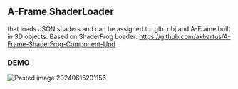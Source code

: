 ## A-Frame ShaderLoader 
that loads JSON shaders and can be assigned to .glb .obj and A-Frame built in 3D objects.
Based on ShaderFrog Loader: https://github.com/akbartus/A-Frame-ShaderFrog-Component-Upd

### [DEMO](https://a-frame-shaderloader.glitch.me)

![Pasted image 20240615201156](https://github.com/Alvis1/a-frame-shaderloader/assets/28161082/d1e69f4d-f35e-46a6-877f-d9ba5d4b1153)

